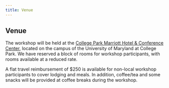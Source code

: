 ```yaml
---
title: Venue
---
```


## Venue

The workshop will be held at the [College Park Marriott Hotel & Conference Center](http://www.marriott.com/hotels/travel/wasum-college-park-marriott-hotel-and-conference-center/), located on the campus of the University of Maryland at College Park. We have reserved a block of rooms for workshop participants, with rooms available at a reduced rate.

A flat travel reimbursement of $250 is available for non-local workshop participants to cover lodging and meals. In addition, coffee/tea and some snacks will be provided at coffee breaks during the workshop.

